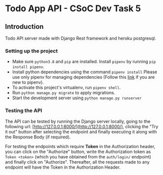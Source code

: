 
# Todo App API - CSoC Dev Task 5

## Introduction

Todo API server made with Django Rest framework and heroku postgresql.


### Setting up the project

- Make sure `python3.8` and `pip` are installed. Install `pipenv` by running `pip install pipenv`.
- Install python dependencies using the command `pipenv install` Please use only pipenv for managing dependencies (Follow this [link](https://realpython.com/pipenv-guide/) if you are new to pipenv).
- To activate this project's virtualenv, run `pipenv shell`.
- Run `python manage.py migrate` to apply migrations.
- Start the development server using `python manage.py runserver`

### Testing the API

The API can be tested by running the Django server locally, going to the following url: [http://127.0.0.1:8000/](http://127.0.0.1:8000/), clicking the "Try it out" button after selecting the endpoint and finally executing it along with the Response Body (if required).

For testing the endpoints which require **Token** in the Authorization header, you can click on the "Authorize" button, write the Authorization token as  `Token <token>` (which you have obtained from the `auth/login/` endpoint) and finally click on "Authorize". Thereafter, all the requests made to any endpoint will have the Token in the Authorization Header.

